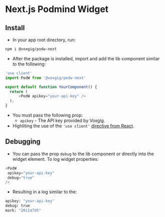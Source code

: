 
# Next.js Podmind Widget

## Install

- In your app root directory, run:
```bash
npm i @voxgig/podw-next 
```
- After the package is installed, import and add the lib component similar to the following:
```javascript
'use client'
import PodW from '@voxgig/podw-next'

export default function YourComponent() {
  return (
      <PodW apikey="your-api-key" />
  );
}
```
- You must pass the following prop:
    - `apikey` - The API key provided by Voxgig.
- Highliting the use of the `'use client'` [directive from React](https://nextjs.org/docs/app/building-your-application/rendering/client-components#using-client-components-in-nextjs).

## Debugging
- You can pass the prop `debug` to the lib component or directly into the widget element. To log widget properties:
```javascript
<PodW
 apikey="your-api-key"
 debug="true"
/>
```

- Resulting in a log similar to the:
```bash
apikey: "your-api-key"
debug: true
mark: "20i1a7d5"
```
